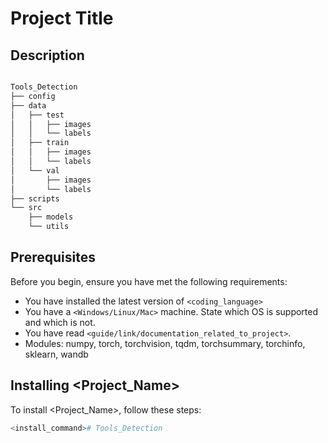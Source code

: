 # Project Title

## Description

```bash

Tools_Detection
├── config
├── data
│   ├── test
│   │   ├── images
│   │   └── labels
│   ├── train
│   │   ├── images
│   │   └── labels
│   └── val
│       ├── images
│       └── labels
├── scripts
└── src
    ├── models
    └── utils

```


## Prerequisites

Before you begin, ensure you have met the following requirements:

* You have installed the latest version of `<coding_language>`
* You have a `<Windows/Linux/Mac>` machine. State which OS is supported and which is not.
* You have read `<guide/link/documentation_related_to_project>`.
* Modules: numpy, torch, torchvision, tqdm, torchsummary, torchinfo, sklearn, wandb

## Installing <Project_Name>

To install <Project_Name>, follow these steps:

```bash
<install_command># Tools_Detection
